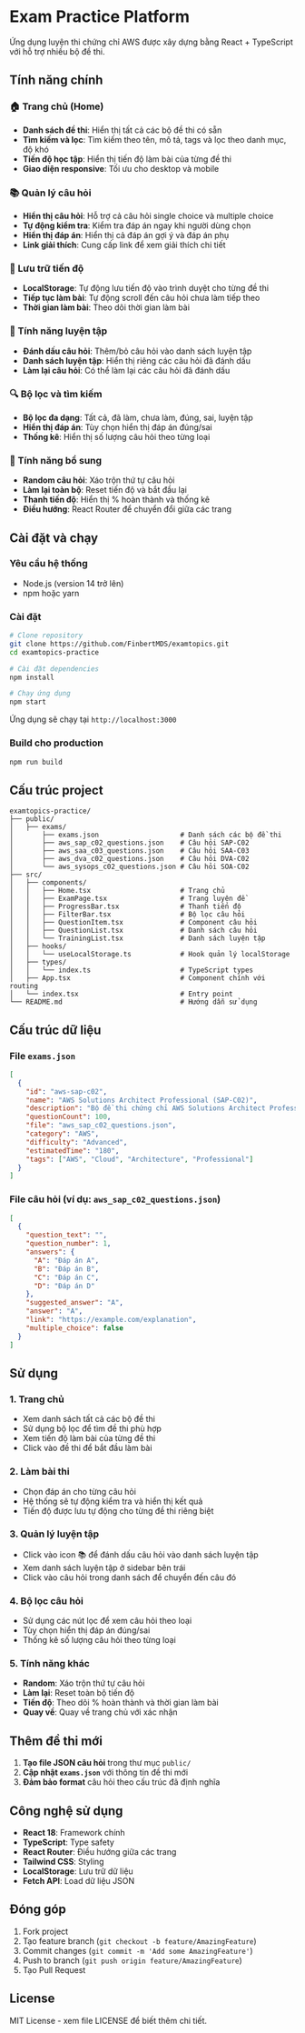 # Exam Practice Platform

Ứng dụng luyện thi chứng chỉ AWS được xây dựng bằng React + TypeScript với hỗ trợ nhiều bộ đề thi.

## Tính năng chính

### 🏠 Trang chủ (Home)
- **Danh sách đề thi**: Hiển thị tất cả các bộ đề thi có sẵn
- **Tìm kiếm và lọc**: Tìm kiếm theo tên, mô tả, tags và lọc theo danh mục, độ khó
- **Tiến độ học tập**: Hiển thị tiến độ làm bài của từng đề thi
- **Giao diện responsive**: Tối ưu cho desktop và mobile

### 📚 Quản lý câu hỏi
- **Hiển thị câu hỏi**: Hỗ trợ cả câu hỏi single choice và multiple choice
- **Tự động kiểm tra**: Kiểm tra đáp án ngay khi người dùng chọn
- **Hiển thị đáp án**: Hiển thị cả đáp án gợi ý và đáp án phụ
- **Link giải thích**: Cung cấp link để xem giải thích chi tiết

### 💾 Lưu trữ tiến độ
- **LocalStorage**: Tự động lưu tiến độ vào trình duyệt cho từng đề thi
- **Tiếp tục làm bài**: Tự động scroll đến câu hỏi chưa làm tiếp theo
- **Thời gian làm bài**: Theo dõi thời gian làm bài

### 🎯 Tính năng luyện tập
- **Đánh dấu câu hỏi**: Thêm/bỏ câu hỏi vào danh sách luyện tập
- **Danh sách luyện tập**: Hiển thị riêng các câu hỏi đã đánh dấu
- **Làm lại câu hỏi**: Có thể làm lại các câu hỏi đã đánh dấu

### 🔍 Bộ lọc và tìm kiếm
- **Bộ lọc đa dạng**: Tất cả, đã làm, chưa làm, đúng, sai, luyện tập
- **Hiển thị đáp án**: Tùy chọn hiển thị đáp án đúng/sai
- **Thống kê**: Hiển thị số lượng câu hỏi theo từng loại

### 🎲 Tính năng bổ sung
- **Random câu hỏi**: Xáo trộn thứ tự câu hỏi
- **Làm lại toàn bộ**: Reset tiến độ và bắt đầu lại
- **Thanh tiến độ**: Hiển thị % hoàn thành và thống kê
- **Điều hướng**: React Router để chuyển đổi giữa các trang

## Cài đặt và chạy

### Yêu cầu hệ thống
- Node.js (version 14 trở lên)
- npm hoặc yarn

### Cài đặt
```bash
# Clone repository
git clone https://github.com/FinbertMDS/examtopics.git
cd examtopics-practice

# Cài đặt dependencies
npm install

# Chạy ứng dụng
npm start
```

Ứng dụng sẽ chạy tại `http://localhost:3000`

### Build cho production
```bash
npm run build
```

## Cấu trúc project

```
examtopics-practice/
├── public/
│   ├── exams/                    
│       ├── exams.json                    # Danh sách các bộ đề thi
│       ├── aws_sap_c02_questions.json    # Câu hỏi SAP-C02
│       ├── aws_saa_c03_questions.json    # Câu hỏi SAA-C03
│       ├── aws_dva_c02_questions.json    # Câu hỏi DVA-C02
│       └── aws_sysops_c02_questions.json # Câu hỏi SOA-C02
├── src/
│   ├── components/
│   │   ├── Home.tsx                      # Trang chủ
│   │   ├── ExamPage.tsx                  # Trang luyện đề
│   │   ├── ProgressBar.tsx               # Thanh tiến độ
│   │   ├── FilterBar.tsx                 # Bộ lọc câu hỏi
│   │   ├── QuestionItem.tsx              # Component câu hỏi
│   │   ├── QuestionList.tsx              # Danh sách câu hỏi
│   │   └── TrainingList.tsx              # Danh sách luyện tập
│   ├── hooks/    
│   │   └── useLocalStorage.ts            # Hook quản lý localStorage
│   ├── types/    
│   │   └── index.ts                      # TypeScript types
│   ├── App.tsx                           # Component chính với routing
│   └── index.tsx                         # Entry point
└── README.md                             # Hướng dẫn sử dụng
```

## Cấu trúc dữ liệu

### File `exams.json`
```json
[
  {
    "id": "aws-sap-c02",
    "name": "AWS Solutions Architect Professional (SAP-C02)",
    "description": "Bộ đề thi chứng chỉ AWS Solutions Architect Professional",
    "questionCount": 100,
    "file": "aws_sap_c02_questions.json",
    "category": "AWS",
    "difficulty": "Advanced",
    "estimatedTime": "180",
    "tags": ["AWS", "Cloud", "Architecture", "Professional"]
  }
]
```

### File câu hỏi (ví dụ: `aws_sap_c02_questions.json`)
```json
[
  {
    "question_text": "",
    "question_number": 1,
    "answers": {
      "A": "Đáp án A",
      "B": "Đáp án B",
      "C": "Đáp án C",
      "D": "Đáp án D"
    },
    "suggested_answer": "A",
    "answer": "A",
    "link": "https://example.com/explanation",
    "multiple_choice": false
  }
]
```

## Sử dụng

### 1. Trang chủ
- Xem danh sách tất cả các bộ đề thi
- Sử dụng bộ lọc để tìm đề thi phù hợp
- Xem tiến độ làm bài của từng đề thi
- Click vào đề thi để bắt đầu làm bài

### 2. Làm bài thi
- Chọn đáp án cho từng câu hỏi
- Hệ thống sẽ tự động kiểm tra và hiển thị kết quả
- Tiến độ được lưu tự động cho từng đề thi riêng biệt

### 3. Quản lý luyện tập
- Click vào icon 📚 để đánh dấu câu hỏi vào danh sách luyện tập
- Xem danh sách luyện tập ở sidebar bên trái
- Click vào câu hỏi trong danh sách để chuyển đến câu đó

### 4. Bộ lọc câu hỏi
- Sử dụng các nút lọc để xem câu hỏi theo loại
- Tùy chọn hiển thị đáp án đúng/sai
- Thống kê số lượng câu hỏi theo từng loại

### 5. Tính năng khác
- **Random**: Xáo trộn thứ tự câu hỏi
- **Làm lại**: Reset toàn bộ tiến độ
- **Tiến độ**: Theo dõi % hoàn thành và thời gian làm bài
- **Quay về**: Quay về trang chủ với xác nhận

## Thêm đề thi mới

1. **Tạo file JSON câu hỏi** trong thư mục `public/`
2. **Cập nhật `exams.json`** với thông tin đề thi mới
3. **Đảm bảo format** câu hỏi theo cấu trúc đã định nghĩa

## Công nghệ sử dụng

- **React 18**: Framework chính
- **TypeScript**: Type safety
- **React Router**: Điều hướng giữa các trang
- **Tailwind CSS**: Styling
- **LocalStorage**: Lưu trữ dữ liệu
- **Fetch API**: Load dữ liệu JSON

## Đóng góp

1. Fork project
2. Tạo feature branch (`git checkout -b feature/AmazingFeature`)
3. Commit changes (`git commit -m 'Add some AmazingFeature'`)
4. Push to branch (`git push origin feature/AmazingFeature`)
5. Tạo Pull Request

## License

MIT License - xem file LICENSE để biết thêm chi tiết.
